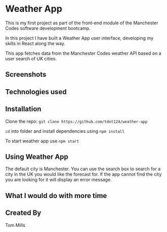 # Weather App

This is my first project as part of the front-end module of the Manchester Codes software development bootcamp.

In this project I have built a Weather App user interface, developing my skills in React along the way.

This app fetches data from the Manchester Codes weather API based on a user search of UK cities.

## Screenshots

## Technologies used

## Installation

Clone the repo: `git clone https://github.com/tdot124/weather-app`

`cd` into folder and install dependencies using `npm install`

To start weather app use `npm start`

## Using Weather App

The default city is Manchester. You can use the search box to search for a city in the UK you would like the forecast for. If the app cannot find the city you are looking for it will display an error message.

## What I would do with more time

## Created By

Tom Mills
